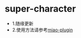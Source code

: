 # super-character

- 1.随缘更新
- 2.使用方法请参考[miao-plugin](https://github.com/yoimiya-kokomi/miao-plugin/blob/master/CHANGELOG.md#220)